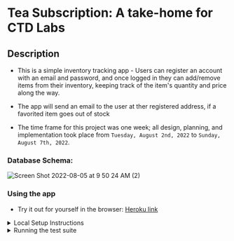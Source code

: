 # Tea Subscription: A take-home for CTD Labs

## Description

- This is a simple inventory tracking app - Users can register an account with an email and password, and once logged in they can add/remove items from their inventory, keeping track of the item's quantity and price along the way. 

- The app will send an email to the user at ther registered address, if a favorited item goes out of stock

- The time frame for this project was one week; all design, planning, and implementation took place from `Tuesday, August 2nd, 2022` to `Sunday, August 7th, 2022`.  

### Database Schema:

![Screen Shot 2022-08-05 at 9 50 24 AM (2)](https://user-images.githubusercontent.com/94757433/183115607-989f07f4-113a-4f71-8cd3-80a3872dd98b.png)


### Using the app
- Try it out for yourself in the browser: [Heroku link](https://salty-wildwood-73308.herokuapp.com/)

<details>
  <summary>Local Setup Instructions</summary>

  - Make sure you have the right versions installed:
    - Ruby 2.7.4
    - Rails 5.2.8
    - Postgres 14.3
  - Then:
    - fork and clone this repository
    - `cd` into `inventory-tracker`
    - `bundle install` to install dependencies
    - `rails db:{create,migrate}` to setup the database
    - `rails s` to start your server (runs on localhost:3000 by default)
    - You're all set to visit localhost:3000 in the browser and interact with the app!

</details>

<details>
  <summary>Running the test suite</summary>

  - This project was built using TDD, and is fully tested using RSpec. All integration/unit tests can be found under the `spec` folder.
  - From the root directory, you can run `bundle exec rspec` to run the full test suite. This will also generate a coverage folder, and running `open coverage/index.html` will allow you to view a summary of the test coverage in the browser. 
  - You can run a single test file with `bundle exec rspec path/to/file_spec.rb`

</details>
